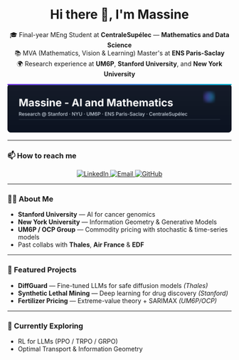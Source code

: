 <h1 align="center">Hi there 👋, I'm Massine</h1>

<p align="center">
  🎓 Final-year MEng Student at <strong>CentraleSupélec</strong> — <strong> Mathematics and Data Science</strong><br/>
  📚 MVA (Mathematics, Vision & Learning) Master's at <strong>ENS Paris-Saclay</strong><br/>
  🌍 Research experience at <strong>UM6P</strong>, <strong>Stanford University</strong>, and <strong>New York University</strong>
</p>

<p align="center">
  <img src="./assets/banner.svg" alt="Massine — AI & Mathematics banner" />
</p>

---

### 📫 How to reach me
<p align="center">
  <a href="https://www.linkedin.com/in/massine-el-khader-573943253">
    <img src="https://img.shields.io/badge/LinkedIn-0077B5?style=flat&logo=linkedin&logoColor=white" alt="LinkedIn"/>
  </a>
  <a href="mailto:massine.el-khader@student-cs.fr">
    <img src="https://img.shields.io/badge/Email-D14836?style=flat&logo=gmail&logoColor=white" alt="Email"/>
  </a>
  <a href="https://github.com/MassineELKHADER">
    <img src="https://img.shields.io/badge/GitHub-181717?style=flat&logo=github&logoColor=white" alt="GitHub"/>
  </a>
</p>

---

### 🧑‍💻 About Me
- **Stanford University** — AI for cancer genomics  
- **New York University** — Information Geometry & Generative Models  
- **UM6P / OCP Group** — Commodity pricing with stochastic & time-series models  
- Past collabs with **Thales**, **Air France** & **EDF**

---

### 🚀 Featured Projects
- **DiffGuard** — Fine-tuned LLMs for safe diffusion models *(Thales)*
- **Synthetic Lethal Mining** — Deep learning for drug discovery *(Stanford)*  
- **Fertilizer Pricing** — Extreme-value theory + SARIMAX *(UM6P/OCP)*

---

### 🔭 Currently Exploring
- RL for LLMs (PPO / TRPO / GRPO)  
- Optimal Transport & Information Geometry  

<!--
**MassineELKHADER/MassineElKhader** is a ✨ _special_ ✨ repository because its `README.md` (this file) appears on your GitHub profile.

Here are some ideas to get you started:

- 🔭 I’m currently working on ...
- 🌱 I’m currently learning ...
- 👯 I’m looking to collaborate on ...
- 🤔 I’m looking for help with ...
- 💬 Ask me about ...
- 📫 How to reach me: ...
- 😄 Pronouns: ...
- ⚡ Fun fact: ...
-->
